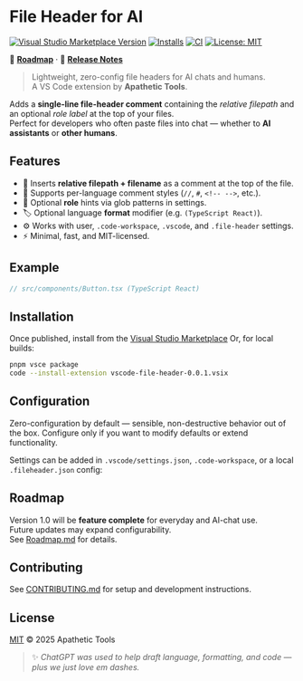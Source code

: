 <!-- README.md -->

# File Header for AI

[![Visual Studio Marketplace Version](https://img.shields.io/visual-studio-marketplace/v/apathetic.file-header-for-ai?style=flat-square)](https://marketplace.visualstudio.com/items?itemName=apathetic.file-header-for-ai)
[![Installs](https://img.shields.io/visual-studio-marketplace/i/apathetic.file-header-for-ai?style=flat-square)](https://marketplace.visualstudio.com/items?itemName=apathetic.file-header-for-ai)
[![CI](https://github.com/apathetic-tools/vscode-file-header/actions/workflows/ci.yml/badge.svg)](https://github.com/apathetic-tools/vscode-file-header/actions/workflows/ci.yml)
[![License: MIT](https://img.shields.io/badge/License-MIT-yellow.svg?style=flat-square)](LICENSE)

📘 **[Roadmap](./Roadmap.md)** · 📝 **[Release Notes](https://github.com/apathetic-tools/vscode-file-header/releases)**

> Lightweight, zero-config file headers for AI chats and humans.  
> A VS Code extension by **Apathetic Tools**.

Adds a **single-line file-header comment** containing the _relative filepath_ and an optional _role label_ at the top of your files.  
Perfect for developers who often paste files into chat — whether to **AI assistants** or **other humans**.

## Features

- 🧭 Inserts **relative filepath + filename** as a comment at the top of the file.
- 💬 Supports per-language comment styles (`//`, `#`, `<!-- -->`, etc.).
- 🧩 Optional **role** hints via glob patterns in settings.
- 🏷️ Optional language **format** modifier (e.g. `(TypeScript React)`).
- ⚙️ Works with user, `.code-workspace`, `.vscode`, and `.file-header` settings.
- ⚡ Minimal, fast, and MIT-licensed.

## Example

```ts
// src/components/Button.tsx (TypeScript React)
```

## Installation

Once published, install from the [Visual Studio Marketplace](https://marketplace.visualstudio.com/)
Or, for local builds:

```sh
pnpm vsce package
code --install-extension vscode-file-header-0.0.1.vsix
```

## Configuration

Zero-configuration by default — sensible, non-destructive behavior out of the box.
Configure only if you want to modify defaults or extend functionality.

Settings can be added in `.vscode/settings.json`, `.code-workspace`, or a local `.fileheader.json` config:

## Roadmap

Version 1.0 will be **feature complete** for everyday and AI-chat use.  
Future updates may expand configurability.  
See [Roadmap.md](./Roadmap.md) for details.

## Contributing

See [CONTRIBUTING.md](./CONTRIBUTING.md) for setup and development instructions.

## License

[MIT](LICENSE) © 2025 Apathetic Tools

> ✨ _ChatGPT was used to help draft language, formatting, and code — plus we just love em dashes._
